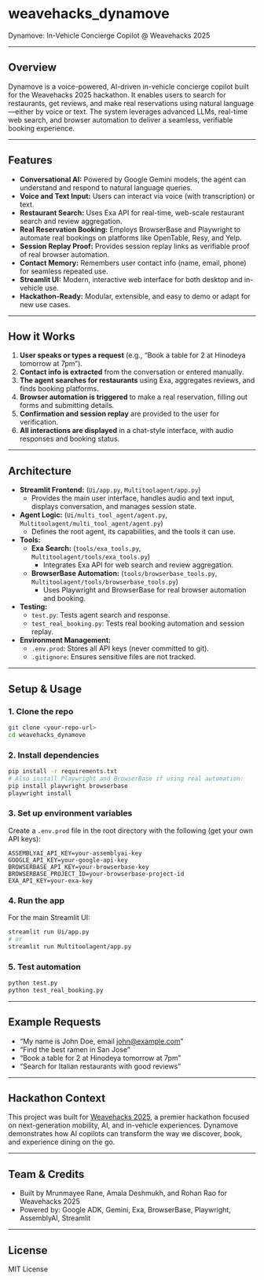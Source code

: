 # weavehacks_dynamove

Dynamove: In-Vehicle Concierge Copilot @ Weavehacks 2025

---

## Overview

Dynamove is a voice-powered, AI-driven in-vehicle concierge copilot built for the Weavehacks 2025 hackathon. It enables users to search for restaurants, get reviews, and make real reservations using natural language—either by voice or text. The system leverages advanced LLMs, real-time web search, and browser automation to deliver a seamless, verifiable booking experience.

---

## Features

- **Conversational AI:** Powered by Google Gemini models, the agent can understand and respond to natural language queries.
- **Voice and Text Input:** Users can interact via voice (with transcription) or text.
- **Restaurant Search:** Uses Exa API for real-time, web-scale restaurant search and review aggregation.
- **Real Reservation Booking:** Employs BrowserBase and Playwright to automate real bookings on platforms like OpenTable, Resy, and Yelp.
- **Session Replay Proof:** Provides session replay links as verifiable proof of real browser automation.
- **Contact Memory:** Remembers user contact info (name, email, phone) for seamless repeated use.
- **Streamlit UI:** Modern, interactive web interface for both desktop and in-vehicle use.
- **Hackathon-Ready:** Modular, extensible, and easy to demo or adapt for new use cases.

---

## How it Works

1. **User speaks or types a request** (e.g., “Book a table for 2 at Hinodeya tomorrow at 7pm”).
2. **Contact info is extracted** from the conversation or entered manually.
3. **The agent searches for restaurants** using Exa, aggregates reviews, and finds booking platforms.
4. **Browser automation is triggered** to make a real reservation, filling out forms and submitting details.
5. **Confirmation and session replay** are provided to the user for verification.
6. **All interactions are displayed** in a chat-style interface, with audio responses and booking status.

---

## Architecture

- **Streamlit Frontend:** (`Ui/app.py`, `Multitoolagent/app.py`)
  - Provides the main user interface, handles audio and text input, displays conversation, and manages session state.
- **Agent Logic:** (`Ui/multi_tool_agent/agent.py`, `Multitoolagent/multi_tool_agent/agent.py`)
  - Defines the root agent, its capabilities, and the tools it can use.
- **Tools:**
  - **Exa Search:** (`tools/exa_tools.py`, `Multitoolagent/tools/exa_tools.py`)
    - Integrates Exa API for web search and review aggregation.
  - **BrowserBase Automation:** (`tools/browserbase_tools.py`, `Multitoolagent/tools/browserbase_tools.py`)
    - Uses Playwright and BrowserBase for real browser automation and booking.
- **Testing:**
  - `test.py`: Tests agent search and response.
  - `test_real_booking.py`: Tests real booking automation and session replay.
- **Environment Management:**
  - `.env.prod`: Stores all API keys (never committed to git).
  - `.gitignore`: Ensures sensitive files are not tracked.

---

## Setup & Usage

### 1. Clone the repo

```bash
git clone <your-repo-url>
cd weavehacks_dynamove
```

### 2. Install dependencies

```bash
pip install -r requirements.txt
# Also install Playwright and BrowserBase if using real automation:
pip install playwright browserbase
playwright install
```

### 3. Set up environment variables

Create a `.env.prod` file in the root directory with the following (get your own API keys):

```
ASSEMBLYAI_API_KEY=your-assemblyai-key
GOOGLE_API_KEY=your-google-api-key
BROWSERBASE_API_KEY=your-browserbase-key
BROWSERBASE_PROJECT_ID=your-browserbase-project-id
EXA_API_KEY=your-exa-key
```

### 4. Run the app

For the main Streamlit UI:

```bash
streamlit run Ui/app.py
# or
streamlit run Multitoolagent/app.py
```

### 5. Test automation

```bash
python test.py
python test_real_booking.py
```

---

## Example Requests

- “My name is John Doe, email john@example.com”
- “Find the best ramen in San Jose”
- “Book a table for 2 at Hinodeya tomorrow at 7pm”
- “Search for Italian restaurants with good reviews”

---

## Hackathon Context

This project was built for [Weavehacks 2025](https://lu.ma/weavehacks), a premier hackathon focused on next-generation mobility, AI, and in-vehicle experiences. Dynamove demonstrates how AI copilots can transform the way we discover, book, and experience dining on the go.

---

## Team & Credits

- Built by Mrunmayee Rane, Amala Deshmukh, and Rohan Rao for Weavehacks 2025
- Powered by: Google ADK, Gemini, Exa, BrowserBase, Playwright, AssemblyAI, Streamlit

---

## License

MIT License
